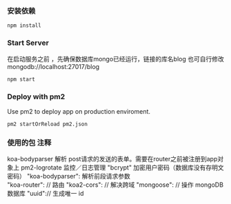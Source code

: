 
### 安装依赖
```
npm install

```


### Start Server
在启动服务之前 ，先确保数据库mongo已经运行，链接的库名blog 也可自行修改 mongodb://localhost:27017/blog
```
npm start
```

### Deploy with pm2
Use pm2 to deploy app on production enviroment.
```
pm2 startOrReload pm2.json
```

### 使用的包 注释
koa-bodyparser 解析 post请求的发送的表单。需要在router之前被注册到app对象上
pm2-logrotate 监控／日志管理
"bcrypt"   加密用户密码（数据库没有存明文密码）
"koa-bodyparser": 解析前段请求参数    
"koa-router": // 路由
"koa2-cors": // 解决跨域
"mongoose":  // 操作 mongoDB 数据库
"uuid":// 生成唯一 id